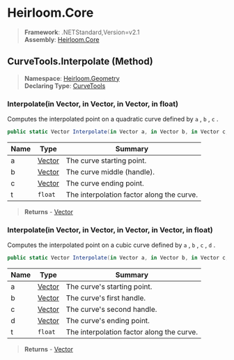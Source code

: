 # Heirloom.Core

> **Framework**: .NETStandard,Version=v2.1  
> **Assembly**: [Heirloom.Core][0]

## CurveTools.Interpolate (Method)

> **Namespace**: [Heirloom.Geometry][0]  
> **Declaring Type**: [CurveTools][1]

### Interpolate(in Vector, in Vector, in Vector, in float)

Computes the interpolated point on a quadratic curve defined by `a` , `b` , `c` .

```cs
public static Vector Interpolate(in Vector a, in Vector b, in Vector c, in float t)
```

| Name | Type        | Summary                                   |
|------|-------------|-------------------------------------------|
| a    | [Vector][2] | The curve starting point.                 |
| b    | [Vector][2] | The curve middle (handle).                |
| c    | [Vector][2] | The curve ending point.                   |
| t    | `float`     | The interpolation factor along the curve. |

> **Returns** - [Vector][2]

### Interpolate(in Vector, in Vector, in Vector, in Vector, in float)

Computes the interpolated point on a cubic curve defined by `a` , `b` , `c` , `d` .

```cs
public static Vector Interpolate(in Vector a, in Vector b, in Vector c, in Vector d, in float t)
```

| Name | Type        | Summary                                   |
|------|-------------|-------------------------------------------|
| a    | [Vector][2] | The curve's starting point.               |
| b    | [Vector][2] | The curve's first handle.                 |
| c    | [Vector][2] | The curve's second handle.                |
| d    | [Vector][2] | The curve's ending point.                 |
| t    | `float`     | The interpolation factor along the curve. |

> **Returns** - [Vector][2]

[0]: ../../../Heirloom.Core.md
[1]: ../CurveTools.md
[2]: ../../Heirloom/Vector.md
